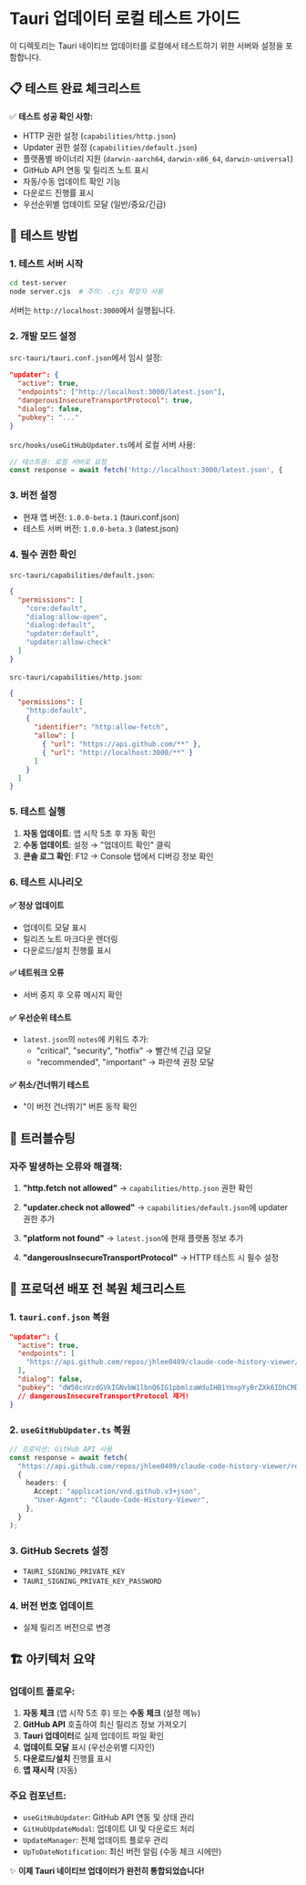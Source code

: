 # Tauri 업데이터 로컬 테스트 가이드

이 디렉토리는 Tauri 네이티브 업데이터를 로컬에서 테스트하기 위한 서버와 설정을 포함합니다.

## 📋 테스트 완료 체크리스트

✅ **테스트 성공 확인 사항:**

- HTTP 권한 설정 (`capabilities/http.json`)
- Updater 권한 설정 (`capabilities/default.json`)
- 플랫폼별 바이너리 지원 (`darwin-aarch64`, `darwin-x86_64`, `darwin-universal`)
- GitHub API 연동 및 릴리즈 노트 표시
- 자동/수동 업데이트 확인 기능
- 다운로드 진행률 표시
- 우선순위별 업데이트 모달 (일반/중요/긴급)

## 🚀 테스트 방법

### 1. 테스트 서버 시작

```bash
cd test-server
node server.cjs  # 주의: .cjs 확장자 사용
```

서버는 `http://localhost:3000`에서 실행됩니다.

### 2. 개발 모드 설정

`src-tauri/tauri.conf.json`에서 임시 설정:

```json
"updater": {
  "active": true,
  "endpoints": ["http://localhost:3000/latest.json"],
  "dangerousInsecureTransportProtocol": true,
  "dialog": false,
  "pubkey": "..."
}
```

`src/hooks/useGitHubUpdater.ts`에서 로컬 서버 사용:

```typescript
// 테스트용: 로컬 서버로 요청
const response = await fetch('http://localhost:3000/latest.json', {
```

### 3. 버전 설정

- 현재 앱 버전: `1.0.0-beta.1` (tauri.conf.json)
- 테스트 서버 버전: `1.0.0-beta.3` (latest.json)

### 4. 필수 권한 확인

`src-tauri/capabilities/default.json`:

```json
{
  "permissions": [
    "core:default",
    "dialog:allow-open",
    "dialog:default",
    "updater:default",
    "updater:allow-check"
  ]
}
```

`src-tauri/capabilities/http.json`:

```json
{
  "permissions": [
    "http:default",
    {
      "identifier": "http:allow-fetch",
      "allow": [
        { "url": "https://api.github.com/**" },
        { "url": "http://localhost:3000/**" }
      ]
    }
  ]
}
```

### 5. 테스트 실행

1. **자동 업데이트**: 앱 시작 5초 후 자동 확인
2. **수동 업데이트**: 설정 → "업데이트 확인" 클릭
3. **콘솔 로그 확인**: F12 → Console 탭에서 디버깅 정보 확인

### 6. 테스트 시나리오

#### ✅ 정상 업데이트

- 업데이트 모달 표시
- 릴리즈 노트 마크다운 렌더링
- 다운로드/설치 진행률 표시

#### ✅ 네트워크 오류

- 서버 중지 후 오류 메시지 확인

#### ✅ 우선순위 테스트

- `latest.json`의 `notes`에 키워드 추가:
  - "critical", "security", "hotfix" → 빨간색 긴급 모달
  - "recommended", "important" → 파란색 권장 모달

#### ✅ 취소/건너뛰기 테스트

- "이 버전 건너뛰기" 버튼 동작 확인

## 🔧 트러블슈팅

### 자주 발생하는 오류와 해결책:

1. **"http.fetch not allowed"**
   → `capabilities/http.json` 권한 확인

2. **"updater.check not allowed"**
   → `capabilities/default.json`에 updater 권한 추가

3. **"platform not found"**
   → `latest.json`에 현재 플랫폼 정보 추가

4. **"dangerousInsecureTransportProtocol"**
   → HTTP 테스트 시 필수 설정

## 📝 프로덕션 배포 전 복원 체크리스트

### 1. `tauri.conf.json` 복원

```json
"updater": {
  "active": true,
  "endpoints": [
    "https://api.github.com/repos/jhlee0409/claude-code-history-viewer/releases/latest"
  ],
  "dialog": false,
  "pubkey": "dW50cnVzdGVkIGNvbW1lbnQ6IG1pbmlzaWduIHB1YmxpYyBrZXk6IDhCMDAzQUUxMEEzNEFDRTcKUldUbnJEUUs0VG9BaXpzVXFxU2NKTjBOYnFIOVlMWWlHY0NkRHBjVHlFUjdvWkdrMXgyaUFXeXYK"
  // dangerousInsecureTransportProtocol 제거!
}
```

### 2. `useGitHubUpdater.ts` 복원

```typescript
// 프로덕션: GitHub API 사용
const response = await fetch(
  "https://api.github.com/repos/jhlee0409/claude-code-history-viewer/releases/latest",
  {
    headers: {
      Accept: "application/vnd.github.v3+json",
      "User-Agent": "Claude-Code-History-Viewer",
    },
  }
);
```

### 3. GitHub Secrets 설정

- `TAURI_SIGNING_PRIVATE_KEY`
- `TAURI_SIGNING_PRIVATE_KEY_PASSWORD`

### 4. 버전 번호 업데이트

- 실제 릴리즈 버전으로 변경

## 🏗️ 아키텍처 요약

### 업데이트 플로우:

1. **자동 체크** (앱 시작 5초 후) 또는 **수동 체크** (설정 메뉴)
2. **GitHub API** 호출하여 최신 릴리즈 정보 가져오기
3. **Tauri 업데이터**로 실제 업데이트 파일 확인
4. **업데이트 모달** 표시 (우선순위별 디자인)
5. **다운로드/설치** 진행률 표시
6. **앱 재시작** (자동)

### 주요 컴포넌트:

- `useGitHubUpdater`: GitHub API 연동 및 상태 관리
- `GitHubUpdateModal`: 업데이트 UI 및 다운로드 처리
- `UpdateManager`: 전체 업데이트 플로우 관리
- `UpToDateNotification`: 최신 버전 알림 (수동 체크 시에만)

✨ **이제 Tauri 네이티브 업데이터가 완전히 통합되었습니다!**

